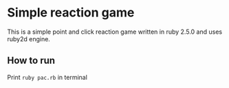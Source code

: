 # Simple reaction game

This is a simple point and click reaction game written in ruby 2.5.0 and uses ruby2d engine.

## How to run

Print ``ruby pac.rb`` in terminal